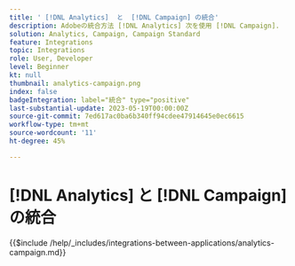 ```yaml
---
title: ' [!DNL Analytics]  と  [!DNL Campaign] の統合'
description: Adobeの統合方法 [!DNL Analytics] 次を使用 [!DNL Campaign].
solution: Analytics, Campaign, Campaign Standard
feature: Integrations
topic: Integrations
role: User, Developer
level: Beginner
kt: null
thumbnail: analytics-campaign.png
index: false
badgeIntegration: label="統合" type="positive"
last-substantial-update: 2023-05-19T00:00:00Z
source-git-commit: 7ed617ac0ba6b340ff94cdee47914645e0ec6615
workflow-type: tm+mt
source-wordcount: '11'
ht-degree: 45%

---
```



# [!DNL Analytics] と [!DNL Campaign] の統合

{{$include /help/_includes/integrations-between-applications/analytics-campaign.md}}
